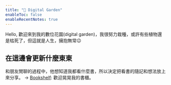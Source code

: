```yaml
---
title: "🌵 Digital Garden"
enableToc: false
enableRecentNotes: true
---
```


Hello, 歡迎來到我的數位花園(digital garden)，我很努力栽種，或許有些植物還是枯死了，但這就是人生，擁抱無常😉


## 在這邊會更新什麼東東

和朋友閒聊的過程中，他想知道我都看什麼書，所以決定把看書的隨記和想法放上來分享。
→ [Bookshelf](notes/Bookshelf.md): 歡迎晃晃我的書櫃。
